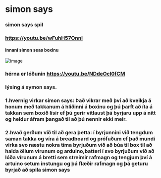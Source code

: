 # simon says
### simon says spil
### https://youtu.be/wFuhH57OnnI


#### innaní simon seas boxinu




![image](https://user-images.githubusercontent.com/55285659/192537129-b26c90b0-4c5c-47df-b137-06d169c9df7d.png)

### hérna er lóðunin https://youtu.be/NDdeOcI0fCM





### lýsing á symon says.


### 1.hvernig virkar simon says:   Það vikrar með því að kveikja á honum með takkanum á hliðinni á boxinu og þú þarft að íta á takkan sem boxið lísir ef þú gerir vitlaust þá byrjaru upp á nítt og heldur áfram þangað til að þú nennir ekki meir.

### 2.hvað gerðum við til að gera þetta: í byrjunnini við tengdum saman takka og víra á breadboard og prófuðum ef það mundi virka svo næstu nokra tíma byrjuðum við að búa til box til að halda öllum vírunum og arduino,batterí í svo byrjuðum við að lóða vírunum á bretti sem streimir rafmagn og tengjum því á artuino setum instungu og þá flæðir rafmagn og þá geturu byrjað að spila simon says 


